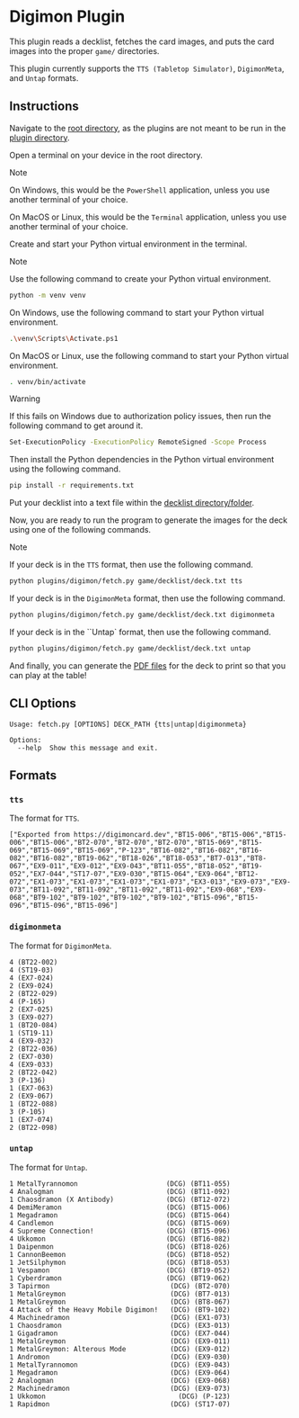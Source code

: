 # Digimon Plugin

This plugin reads a decklist, fetches the card images, and puts the card images into the proper `game/` directories.

This plugin currently supports the ``TTS (Tabletop Simulator)``, ``DigimonMeta``, and ``Untap`` formats.

## Instructions

Navigate to the [root directory](../..), as the plugins are not meant to be run in the [plugin directory](.).

Open a terminal on your device in the root directory.

> [!NOTE]
> On Windows, this would be the ``PowerShell`` application, unless you use another terminal of your choice.
>
> On MacOS or Linux, this would be the ``Terminal`` application, unless you use another terminal of your choice.

Create and start your Python virtual environment in the terminal.

> [!NOTE]
> Use the following command to create your Python virtual environment.
> ```bash
> python -m venv venv
> ```
>
> On Windows, use the following command to start your Python virtual environment.
> ```bash
> .\venv\Scripts\Activate.ps1
> ```
>
> On MacOS or Linux, use the following command to start your Python virtual environment.
> ```bash
> . venv/bin/activate
> ```

> [!WARNING]
> If this fails on Windows due to authorization policy issues, then run the following command to get around it.
> ```bash
> Set-ExecutionPolicy -ExecutionPolicy RemoteSigned -Scope Process
> ```

Then install the Python dependencies in the Python virtual environment using the following command.
```bash
pip install -r requirements.txt  
```

Put your decklist into a text file within the [decklist directory/folder](../../game/decklist).

Now, you are ready to run the program to generate the images for the deck using one of the following commands.

> [!NOTE]
> If your deck is in the ``TTS`` format, then use the following command.
> ```bash
> python plugins/digimon/fetch.py game/decklist/deck.txt tts
> ```
> If your deck is in the ``DigimonMeta`` format, then use the following command.
> ```bash
> python plugins/digimon/fetch.py game/decklist/deck.txt digimonmeta
> ```
> If your deck is in the ``Untap` format, then use the following command.
> ```bash
> python plugins/digimon/fetch.py game/decklist/deck.txt untap
> ```

And finally, you can generate the [PDF files](../../README.md#create_pdfpy) for the deck to print so that you can play at the table!

## CLI Options

```
Usage: fetch.py [OPTIONS] DECK_PATH {tts|untap|digimonmeta}

Options:
  --help  Show this message and exit.
```

## Formats

### `tts`

The format for ``TTS``.

```
["Exported from https://digimoncard.dev","BT15-006","BT15-006","BT15-006","BT15-006","BT2-070","BT2-070","BT2-070","BT15-069","BT15-069","BT15-069","BT15-069","P-123","BT16-082","BT16-082","BT16-082","BT16-082","BT19-062","BT18-026","BT18-053","BT7-013","BT8-067","EX9-011","EX9-012","EX9-043","BT11-055","BT18-052","BT19-052","EX7-044","ST17-07","EX9-030","BT15-064","EX9-064","BT12-072","EX1-073","EX1-073","EX1-073","EX1-073","EX3-013","EX9-073","EX9-073","BT11-092","BT11-092","BT11-092","BT11-092","EX9-068","EX9-068","BT9-102","BT9-102","BT9-102","BT9-102","BT15-096","BT15-096","BT15-096","BT15-096"]
```

### `digimonmeta`

The format for ``DigimonMeta``.

```
4 (BT22-002)
4 (ST19-03)
4 (EX7-024)
2 (EX9-024)
2 (BT22-029)
4 (P-165)
2 (EX7-025)
3 (EX9-027)
1 (BT20-084)
1 (ST19-11)
4 (EX9-032)
2 (BT22-036)
2 (EX7-030)
4 (EX9-033)
2 (BT22-042)
3 (P-136)
1 (EX7-063)
2 (EX9-067)
1 (BT22-088)
3 (P-105)
1 (EX7-074)
2 (BT22-098)
```

### `untap`

The format for ``Untap``.

```
1 MetalTyrannomon                      (DCG) (BT11-055) 
4 Analogman                            (DCG) (BT11-092) 
1 Chaosdramon (X Antibody)             (DCG) (BT12-072) 
4 DemiMeramon                          (DCG) (BT15-006) 
1 Megadramon                           (DCG) (BT15-064) 
4 Candlemon                            (DCG) (BT15-069) 
4 Supreme Connection!                  (DCG) (BT15-096) 
4 Ukkomon                              (DCG) (BT16-082) 
1 Daipenmon                            (DCG) (BT18-026) 
1 CannonBeemon                         (DCG) (BT18-052) 
1 JetSilphymon                         (DCG) (BT18-053) 
1 Vespamon                             (DCG) (BT19-052) 
1 Cyberdramon                          (DCG) (BT19-062) 
3 Tapirmon                              (DCG) (BT2-070) 
1 MetalGreymon                          (DCG) (BT7-013) 
1 MetalGreymon                          (DCG) (BT8-067) 
4 Attack of the Heavy Mobile Digimon!   (DCG) (BT9-102) 
4 Machinedramon                         (DCG) (EX1-073) 
1 Chaosdramon                           (DCG) (EX3-013) 
1 Gigadramon                            (DCG) (EX7-044) 
1 MetalGreymon                          (DCG) (EX9-011) 
1 MetalGreymon: Alterous Mode           (DCG) (EX9-012) 
1 Andromon                              (DCG) (EX9-030) 
1 MetalTyrannomon                       (DCG) (EX9-043) 
1 Megadramon                            (DCG) (EX9-064) 
2 Analogman                             (DCG) (EX9-068) 
2 Machinedramon                         (DCG) (EX9-073) 
1 Ukkomon                                 (DCG) (P-123) 
1 Rapidmon                              (DCG) (ST17-07) 
```
